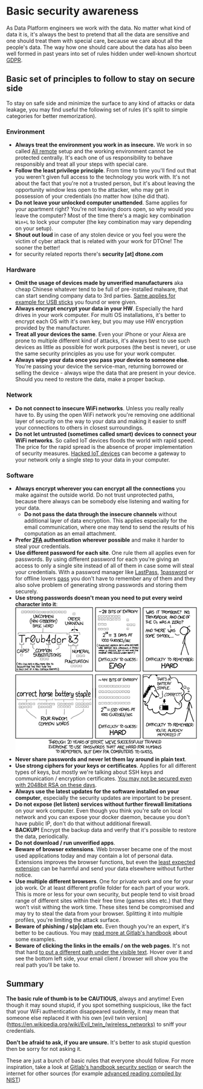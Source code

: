 # Basic security awareness

As Data Platform engineers we work with the data. No matter what kind of data it is, it's always the best to pretend that all the data are sensitive and one should treat them with special care, because we care about all the people's data. The way how one should care about the data has also been well formed in past years into set of rules hidden under well-known shortcut [GDPR](https://en.wikipedia.org/wiki/General_Data_Protection_Regulation).

## Basic set of principles to follow to stay on secure side

To stay on safe side and minimize the surface to any kind of attacks or data leakage, you may find useful the following set of rules (it's split to simple categories for better memorization).

### Environment

 - **Always treat the environment you work in as insecure.** We work in so called [All remote](https://about.gitlab.com/company/culture/all-remote/) setup and the working environment cannot be protected centrally. It's each one of us responsibility to behave responsibly and treat all your steps with special care.
 - **Follow the least privilege principle**. From time to time you'll find out that you weren't given full access to the technology you work with. It's not about the fact that you're not a trusted person, but it's about leaving the opportunity window less open to the attacker, who may get in possession of your credentials (no matter how (s)he did that).
 - **Do not leave your unlocked computer unattended**. Same applies for your apartment right? You're not leaving doors open, so why would you leave the computer? Most of the time there's a magic key combination `Win+L` to lock your computer (the key combination may vary depending on your setup).
 - **Shout out loud** in case of any stolen device or you feel you were the victim of cyber attack that is related with your work for DTOne! The sooner the better!
  - for security related reports there's **security [at] dtone.com**

### Hardware

 - **Omit the usage of devices made by unverified manufacturers** aka cheap Chinese whatever tend to be full of pre-installed malware, that can start sending company data to 3rd parties. [Same applies for example for USB sticks](https://www.bleepingcomputer.com/news/security/heres-a-list-of-29-different-types-of-usb-attacks/) you found or were given.
 - **Always encrypt encrypt your data in your HW**. Especially the hard drives in your work computer. For multi OS installations, it's better to encrypt each OS with it's own key, but you may use HW encryption provided by the manufacturer.
 - **Treat all your devices the same**. Even your iPhone or your Alexa are prone to multiple different kind of attacks, it's always best to use such devices as little as possible for work purposes (the best is never), or use the same security principles as you use for your work computer.
 - **Always wipe your data once you pass your device to someone else**. You're passing your device the service-man, returning borrowed or selling the device - always wipe the data that are present in your device. Should you need to restore the data, make a proper backup.

### Network

 - **Do not connect to insecure WiFi networks**. Unless you really really have to. By using the open WiFi network you're removing one additional layer of security on the way to your data and making it easier to sniff your connections to others in closest surroundings.
 - **Do not let untrusted (sometimes called smart) devices to connect your WiFi networks**. So called IoT devices floods the world with rapid speed. The price for the rapid spread is the absence of proper implementation of security measures. [Hacked IoT devices](https://www.news5cleveland.com/news/local-news/investigations/ethical-hacker-shows-us-how-easily-smart-devices-can-be-hacked-and-give-access-to-your-personal-info) can become a gateway to your network only a single step to your data in your computer.

### Software

 - **Always encrypt wherever you can encrypt all the connections** you make against the outside world. Do not trust unprotected paths, because there always can be somebody else listening and waiting for your data.
   - **Do not pass the data through the insecure channels** without additional layer of data encryption. This applies especially for the email communication, where one may tend to send the results of his computation as an email attachment.
 - **Prefer [2FA](https://en.wikipedia.org/wiki/Multi-factor_authentication) authentication wherever possible** and make it harder to steal your credentials. 
 - **Use different password for each site**. One rule them all applies even for passwords. By using different password for each you're giving an access to only a single site instead of all of them in case some will steal your credentials. With a password manager like [LastPass](https://www.lastpass.com/), [1password](https://1password.com/) or for offline lovers [pass](https://www.passwordstore.org/) you don't have to remember any of them and they also solve problem of generating strong passwords and storing them securely.
 - **Use strong passwords doesn't mean you need to put every weird character into it**:
![screenshot of weird against strong password](security/strong_password.png)
 - **Never share passwords and never let them lay around in plain text**.
 - **Use strong ciphers for your keys or certificates**. Applies for all different types of keys, but mostly we're talking about SSH keys and communication / encryption certificates. [You may not be secured even with 2048bit RSA on these days](https://www.quintessencelabs.com/blog/breaking-rsa-encryption-update-state-art/).
 - **Always use the latest updates for the software installed on your computer**, especially the security updates are important to be present.
 - **Do not expose (let listen) services without further firewall limitations** on your work computer. Even though you think you're safe on local network and you can expose your docker daemon, because you don't have public IP, don't do that without additional firewall.
 - **BACKUP!** Encrypt the backup data and verify that it's possible to restore the data, periodically.
 - **Do not download / run unverified apps**.
 - **Beware of browser extensions**. Web browser became one of the most used applications today and may contain a lot of personal data. Extensions improves the browser functions, but even the [least expected extension](https://techbeacon.com/security/grammarly-leaks-everything-youve-ever-typed-service-everything) can be harmful and send your data elsewhere without further notice.
 - **Use multiple different browsers**. One for private work and one for your job work. Or at least different profile folder for each part of your work. This is more or less for your own security, but people tend to visit broad range of different sites within their free time (games sites etc.) that they won't visit withing the work time. These sites tend be compromised and may try to steal the data from your browser. Splitting it into multiple profiles, you're limiting the attack surface.
 - **Beware of phishing / s(p|c)am etc.** Even though you're an expert, it's better to be cautious. You may [read more at Gitlab's handbook](https://about.gitlab.com/handbook/security/#how-to-identify-a-basic-phishing-attack) about some examples.
 - **Beware of clicking the links in the emails / on the web pages**. It's not that hard [to put a different path under the visible text](https://tiptopsecurity.com/the-truth-about-clicking-links-in-email-and-what-to-do-instead/). Hover over it and see the bottom left side, your email client / browser will show you the real path you'll be take to.

## Summary

**The basic rule of thumb is to be CAUTIOUS**, always and anytime! Even though it may sound stupid, if you spot something suspicious, like the fact that your WiFi authentication disappeared suddenly, it may mean that someone else replaced it with his own [evil twin version](https://en.wikipedia.org/wiki/Evil_twin_(wireless_networks) to sniff your credentials.

**Don't be afraid to ask, if you are unsure.** It's better to ask stupid question then be sorry for not asking it.

These are just a bunch of basic rules that everyone should follow. For more inspiration, take a look at [Gitlab's handbook security section](https://about.gitlab.com/handbook/security/) or search the internet for other sources (for example [advanced reading compiled by NIST](https://csrc.nist.gov/publications/detail/sp/800-160/vol-1/final))
